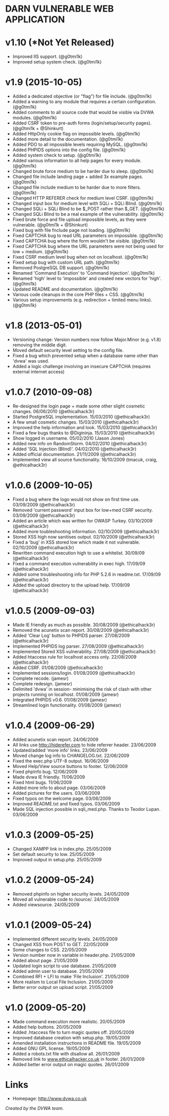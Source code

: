 DARN VULNERABLE WEB APPLICATION
=======================

v1.10 (*Not Yet Released)
======

+ Improved IIS support. (@g0tmi1k)
+ Improved setup system check. (@g0tmi1k)

v1.9 (2015-10-05)
======

+ Added a dedicated objective (or "flag") for file include. (@g0tmi1k)
+ Added a warning to any module that requires a certain configuration. (@g0tmi1k)
+ Added comments to all source code that would be visible via DVWA modules. (@g0tmi1k)
+ Added CSRF token to pre-auth forms (login/setup/security pages). (@g0tmi1k + @Shinkurt)
+ Added HttpOnly cookie flag on impossible levels. (@g0tmi1k)
+ Added more detail to the documentation. (@g0tmi1k)
+ Added PDO to all impossible levels requiring MySQL. (@g0tmi1k)
+ Added PHPIDS options into the config file. (@g0tmi1k)
+ Added system check to setup. (@g0tmi1k)
+ Added various information to all help pages for every module. (@g0tmi1k)
+ Changed brute force medium to be harder due to sleep. (@g0tmi1k)
+ Changed file include landing page + added 3x example pages. (@g0tmi1k)
+ Changed file include medium to be harder due to more filters. (@g0tmi1k)
+ Changed HTTP REFERER check for medium level CSRF. (@g0tmi1k)
+ Changed input box for medium level with SQLi + SQLi Blind. (@g0tmi1k)
+ Changed SQLi + SQLi Blind to be $_POST rather than $_GET. (@g0tmi1k)
+ Changed SQLi Blind to be a real example of the vulnerability. (@g0tmi1k)
+ Fixed brute force and file upload impossible levels, as they were vulnerable. (@g0tmi1k + @Shinkurt)
+ Fixed bug with file fnclude page not loading. (@g0tmi1k)
+ Fixed CAPTCHA bug to read URL parameters on impossible. (@g0tmi1k)
+ Fixed CAPTCHA bug where the form wouldn't be visible. (@g0tmi1k)
+ Fixed CAPTCHA bug where the URL parameters were not being used for low + medium. (@g0tmi1k)
+ Fixed CSRF medium level bug when not on localhost. (@g0tmi1k)
+ Fixed setup bug with custom URL path. (@g0tmi1k)
+ Removed PostgreSQL DB support. (@g0tmi1k)
+ Renamed 'Command Execution' to 'Command Injection'. (@g0tmi1k)
+ Renamed 'high' level to 'impossible' and created new vectors for 'high'. (@g0tmi1k)
+ Updated README and documentation. (@g0tmi1k)
+ Various code cleanups in the core PHP files + CSS. (@g0tmi1k)
+ Various setup improvements (e.g. redirection + limited menu links). (@g0tmi1k)

v1.8 (2013-05-01)
======

+ Versioning change: Version numbers now follow Major.Minor (e.g. v1.8) removing the middle digit.
+ Moved default security level setting to the config file.
+ Fixed a bug which prevented setup when a database name other than 'dvwa' was used.
+ Added a logic challenge involving an insecure CAPTCHA (requires external internet access)

v1.0.7 (2010-09-08)
======

+ Re-designed the login page + made some other slight cosmetic changes. 06/06/2010 (@ethicalhack3r)
+ Started PostgreSQL implementation. 15/03/2010 (@ethicalhack3r)
+ A few small cosmetic changes. 15/03/2010 (@ethicalhack3r)
+ Improved the help information and look. 15/03/2010 (@ethicalhack3r)
+ Fixed a few bugs thanks to @Digininja. 15/03/2010 (@ethicalhack3r)
+ Show logged in username. 05/02/2010 (Jason Jones)
+ Added new info on RandomStorm. 04/02/2010 (@ethicalhack3r)
+ Added 'SQL Injection (Blind)'. 04/02/2010 (@ethicalhack3r)
+ Added official documentation. 21/11/2009 (@ethicalhack3r)
+ Implemented view all source functionality. 16/10/2009 (tmacuk, craig, @ethicalhack3r)

v1.0.6 (2009-10-05)
======

+ Fixed a bug where the logo would not show on first time use. 03/09/2009 (@ethicalhack3r)
+ Removed 'current password' input box for low+med CSRF security. 03/09/2009 (@ethicalhack3r)
+ Added an article which was written for OWASP Turkey. 03/10/2009 (@ethicalhack3r)
+ Added more toubleshooting information. 02/10/2009 (@ethicalhack3r)
+ Stored XSS high now sanitises output. 02/10/2009 (@ethicalhack3r)
+ Fixed a 'bug' in XSS stored low which made it not vulnerable. 02/10/2009 (@ethicalhack3r)
+ Rewritten command execution high to use a whitelist. 30/09/09 (@ethicalhack3r)
+ Fixed a command execution vulnerability in exec high. 17/09/09 (@ethicalhack3r)
+ Added some troubleshooting info for PHP 5.2.6 in readme.txt. 17/09/09 (@ethicalhack3r)
+ Added the upload directory to the upload help. 17/09/09 (@ethicalhack3r)

v1.0.5 (2009-09-03)
======

+ Made IE friendly as much as possible. 30/08/2009 (@ethicalhack3r)
+ Removed the acunetix scan report. 30/08/2009 (@ethicalhack3r)
+ Added 'Clear Log' button to PHPIDS parser. 27/08/2009 (@ethicalhack3r)
+ Implemented PHPIDS log parser. 27/08/2009 (@ethicalhack3r)
+ Implemented Stored XSS vulnerability. 27/08/2009 (@ethicalhack3r)
+ Added htaccess rule for localhost access only. 22/08/2009 (@ethicalhack3r)
+ Added CSRF. 01/08/2009 (@ethicalhack3r)
+ Implemented sessions/login. 01/08/2009 (@ethicalhack3r)
+ Complete recode. (jamesr)
+ Complete redesign. (jamesr)
+ Delimited 'dvwa' in session- minimising the risk of clash with other projects running on localhost. 01/08/2009 (jamesr)
+ Integrated PHPIDS v0.6. 01/08/2009 (jamesr)
+ Streamlined login functionality. 01/08/2009 (jamesr)

v1.0.4 (2009-06-29)
======

+ Added acunetix scan report. 24/06/2009
+ All links use http://hiderefer.com to hide referrer header. 23/06/2009
+ Updated/added 'more info' links. 23/06/2009
+ Moved change log info to CHANGELOG.txt. 22/06/2009
+ Fixed the exec.php UTF-8 output. 16/06/2009
+ Moved Help/View source buttons to footer. 12/06/2009
+ Fixed phpInfo bug. 12/06/2009
+ Made dvwa IE friendly. 11/06/2009
+ Fixed html bugs. 11/06/2009
+ Added more info to about page. 03/06/2009
+ Added pictures for the users. 03/06/2009
+ Fixed typos on the welcome page. 03/06/2009
+ Improved README.txt and fixed typos. 03/06/2009
+ Made SQL injection possible in sqli_med.php. Thanks to Teodor Lupan. 03/06/2009

v1.0.3 (2009-05-25)
======

+ Changed XAMPP link in index.php. 25/05/2009
+ Set default security to low. 25/05/2009
+ Improved output in setup.php. 25/05/2009

v1.0.2 (2009-05-24)
======

+ Removed phpinfo on higher security levels. 24/05/2009
+ Moved all vulnerable code to /source/. 24/05/2009
+ Added viewsource. 24/05/2009

v1.0.1 (2009-05-24)
======

+ Implemented different security levels. 24/05/2009
+ Changed XSS from POST to GET. 22/05/2009
+ Some changes to CSS. 22/05/2009
+ Version number now in variable in header.php. 21/05/2009
+ Added about page. 21/05/2009
+ Updated login script to use database. 21/05/2009
+ Added admin user to database. 21/05/2009
+ Combined RFI + LFI to make 'File Inclusion'. 21/05/2009
+ More realism to Local File Inclusion. 21/05/2009
+ Better error output on upload script. 21/05/2009

v1.0 (2009-05-20)
====

+ Made command execution more realistic. 20/05/2009
+ Added help buttons. 20/05/2009
+ Added .htaccess file to turn magic quotes off. 20/05/2009
+ Improved database creation with setup.php. 19/05/2009
+ Amended installation instructions in README file. 19/05/2009
+ Added GNU GPL license. 19/05/2009
+ Added a robots.txt file with disallow all. 26/01/2009
+ Removed link to www.ethicalhacker.co.uk in footer. 26/01/2009
+ Added better error output on magic quotes. 26/01/2009


Links
=====

+ Homepage: http://www.dvwa.co.uk

_Created by the DVWA team._
